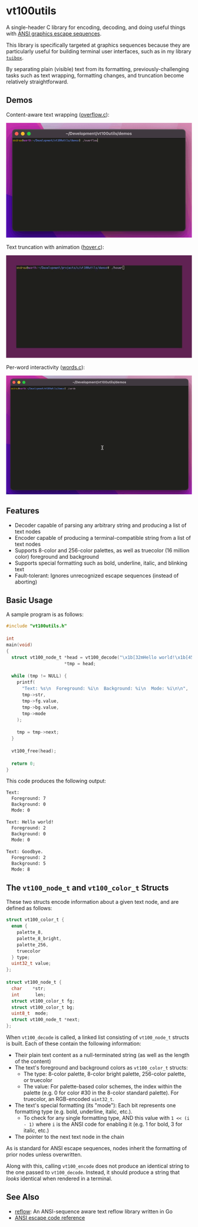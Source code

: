 # vt100utils

A single-header C library for encoding, decoding, and doing useful things with [ANSI graphics escape sequences](https://vt100.net/docs/vt510-rm/SGR.html).

This library is specifically targeted at graphics sequences because they are particularly useful for building terminal user interfaces, such as in my library [`tuibox`](https://github.com/Cubified/tuibox).

By separating plain (visible) text from its formatting, previously-challenging tasks such as text wrapping, formatting changes, and truncation become relatively straightforward.

## Demos

Content-aware text wrapping ([overflow.c](https://github.com/Cubified/vt100utils/blob/main/demos/overflow.c)):

![overflow.gif](https://github.com/Cubified/vt100utils/blob/main/gifs/overflow.gif)

Text truncation with animation ([hover.c](https://github.com/Cubified/vt100utils/blob/main/demos/hover.c)):

![hover.gif](https://github.com/Cubified/vt100utils/blob/main/gifs/hover.gif)

Per-word interactivity ([words.c](https://github.com/Cubified/vt100utils/blob/main/demos/words.c)):

![words.gif](https://github.com/Cubified/vt100utils/blob/main/gifs/words.gif)

## Features

- Decoder capable of parsing any arbitrary string and producing a list of text nodes
- Encoder capable of producing a terminal-compatible string from a list of text nodes
- Supports 8-color and 256-color palettes, as well as truecolor (16 million color) foreground and background
- Supports special formatting such as bold, underline, italic, and blinking text
- Fault-tolerant: Ignores unrecognized escape sequences (instead of aborting)

## Basic Usage

A sample program is as follows:

```c
#include "vt100utils.h"

int
main(void)
{
  struct vt100_node_t *head = vt100_decode("\x1b[32mHello world!\x1b[45;4mGoodbye."),
                      *tmp = head;

  while (tmp != NULL) {
    printf(
      "Text: %s\n  Foreground: %i\n  Background: %i\n  Mode: %i\n\n",
      tmp->str,
      tmp->fg.value,
      tmp->bg.value,
      tmp->mode
    );

    tmp = tmp->next;
  }

  vt100_free(head);

  return 0;
}
```

This code produces the following output:

```
Text:
  Foreground: 7
  Background: 0
  Mode: 0

Text: Hello world!
  Foreground: 2
  Background: 0
  Mode: 0

Text: Goodbye.
  Foreground: 2
  Background: 5
  Mode: 8
```

## The `vt100_node_t` and `vt100_color_t` Structs

These two structs encode information about a given text node, and are defined as follows:

```c
struct vt100_color_t {
  enum {
    palette_8,
    palette_8_bright,
    palette_256,
    truecolor
  } type;
  uint32_t value;
};

struct vt100_node_t {
  char    *str;
  int      len;
  struct vt100_color_t fg;
  struct vt100_color_t bg;
  uint8_t  mode;
  struct vt100_node_t *next;
};
```

When `vt100_decode` is called, a linked list consisting of `vt100_node_t` structs is built.  Each of these contain the following information:

- Their plain text content as a null-terminated string (as well as the length of the content)
- The text's foreground and background colors as `vt100_color_t` structs:
   - The type:  8-color palette, 8-color bright palette, 256-color palette, or truecolor
   - The value:  For palette-based color schemes, the index within the palette (e.g. 0 for color #30 in the 8-color standard palette).  For truecolor, an RGB-encoded `uint32_t`.
- The text's special formatting (its "mode"): Each bit represents one formatting type (e.g. bold, underline, italic, etc.).
   - To check for any single formatting type, AND this value with `1 << (i - 1)` where `i` is the ANSI code for enabling it (e.g. 1 for bold, 3 for italic, etc.)
- The pointer to the next text node in the chain

As is standard for ANSI escape sequences, nodes inherit the formatting of prior nodes unless overwritten.

Along with this, calling `vt100_encode` does not produce an identical string to the one passed to `vt100_decode`.  Instead, it should produce a string that _looks_ identical when rendered in a terminal.

## See Also

- [reflow](https://github.com/muesli/reflow):  An ANSI-sequence aware text reflow library written in Go
- [ANSI escape code reference](https://gist.github.com/fnky/458719343aabd01cfb17a3a4f7296797)
